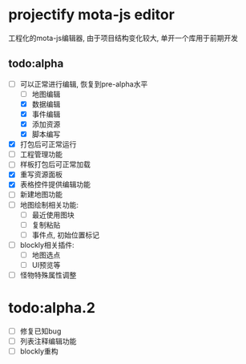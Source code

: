 # projectify mota-js editor

工程化的mota-js编辑器, 由于项目结构变化较大, 单开一个库用于前期开发

## todo:alpha

- [ ] 可以正常进行编辑, 恢复到pre-alpha水平
    - [ ] 地图编辑 
    - [x] 数据编辑 
    - [x] 事件编辑 
    - [x] 添加资源 
    - [x] 脚本编写 
- [x] 打包后可正常运行
- [ ] 工程管理功能
- [ ] 样板打包后可正常加载
- [x] 重写资源面板
- [x] 表格控件提供编辑功能 
- [ ] 新建地图功能
- [ ] 地图绘制相关功能: 
    - [ ] 最近使用图块
    - [ ] 复制粘贴
    - [ ] 事件点, 初始位置标记
- [ ] blockly相关插件: 
    - [ ] 地图选点
    - [ ] UI预览等
- [ ] 怪物特殊属性调整

# todo:alpha.2

- [ ] 修复已知bug
- [ ] 列表注释编辑功能
- [ ] blockly重构